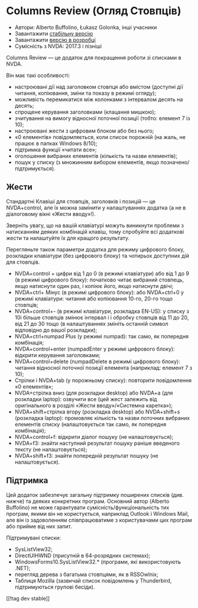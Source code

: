 # Columns Review (Огляд Стовпців) #

* Автори: Alberto Buffolino, Łukasz Golonka, інші учасники
* Завантажити [стабільну версію][stable]
* Завантажити [версію в розробці][dev]
* Сумісність з NVDA: 2017.3 і пізніші

Columns Review — це додаток для покращення роботи зі списками в NVDA.

Він має такі особливості:

* настроювані дії над заголовком стовпця або вмістом (доступні дії читання,
  копіювання, зміни та показу в режимі огляду);
* можливість перемикатися між колонками з інтервалом десять на десять;
* спрощене керування заголовками (клацання мишкою);
* зчитування на вимогу відносної поточної позиції  (тобто: елемент 7 із 10);
* настроювані жести з цифровим блоком або без нього;
* «0 елементів» повідомляється, коли список порожній (на жаль, не працює в
  папках Windows 8/10);
* підтримка функції «читати все»;
* оголошення  вибраних елементів (кількість та назви елементів);
* пошук у списку (з множинним вибором елементів, якщо
  позначено/підтримується).

## Жести

Стандартні Клавіші для стовпців, заголовків і позицій — це NVDA+control, але
їх можна замінити у налаштуваннях додатка (а не в діалоговому вікні «Жести
вводу»!).

Зверніть увагу, що на вашій клавіатурі можуть виникнути проблеми з
натисканням деяких комбінацій клавіш, тому спробуйте всі додаткові жести та
налаштуйте їх для кращого результату.

Перегляньте також параметри додатка для режиму цифрового блоку, розкладки
клавіатури (без цифрового блоку) та чотирьох доступних дій для стовпців.

* NVDA+control + цифри від 1 до 0 (в режимі клавіатури) або від 1 до 9 (в
  режимі цифрового блоку): початково читає вибраний стовпець, якщо натиснути
  один раз, і копіює його, якщо натиснути двічі;
* NVDA+ctrl+ Мінус (в режимі цифрового блоку): або NVDA+ctrl+0 у режимі
  клавіатури: читання або копіювання 10-го, 20-го тощо стовпців;
* NVDA+control+- (в режимі клавіатури, розкладка EN-US): у списку з 10і
  більше стовпців змінює інтервал і і обробку стовпців від 11 до 20, від 21
  до 30 тощо (в налаштуваннях змініть останній символ відповідно до вашої
  розкладки);
* NVDA+ctrl+numpad Plus (у режимі numpad): так само, як попередня
  комбінація;
* NVDA+control+enter (numpadEnter у режимі цифрового блоку): відкрити
  керування заголовками;
* NVDA+control+delete (numpadDelete в режимі цифрового блоку): читання
  відносної поточної позиції елемента (наприклад: елемент 7 з 10);
* Стрілки і  NVDA+tab (у порожньому списку): повторити повідомлення «0
  елементів»;
* NVDA+стрілка вниз (для розкладки desktop) або NVDA+a (для розкладки
  laptop): озвучити все (цей жест залежить від оригінального в розділі
  «Жести вводу»/«Системна каретка»);
* NVDA+shift+стрілка вгору (розкладка desktop) або NVDA+shift+s (розкладка
  laptop): промовляє кількість та назви поточних вибраних елементів списку
  (налаштовується так само, як попередня комбінація);
* NVDA+control+f: відкрити діалог пошуку (не налаштовується);
* NVDA+f3: знайти наступний результат пошуку раніше введеного тексту (не
  налаштовується);
* NVDA+shift+f3: знайти попередній результат пошуку (не налаштовується).

## Підтримка

Цей додаток забезпечує загальну підтримку поширених списків (див. нижче) та
деяких конкретних програм. Основний автор (Alberto Buffolino) не може
гарантувати сумісність/функціональність тих програм, якими він не
користується, наприклад Outlook і Windows Mail, але він із задоволенням
співпрацюватиме з користувачами цих програм або прийме від них запит.

Підтримувані списки:

* SysListView32;
* DirectUIHWND (присутній в 64-розрядних системах);
* WindowsForms10.SysListView32.* (програми, які використовують .NET);
* перегляд дерева з багатьма стовпцями, як в RSSOwlnix;
* Таблиця Mozilla (зазвичай список повідомлень у Thunderbird, підтримуються
  групові бесіди).


[[!tag dev stable]]


[stable]: https://www.nvaccess.org/addonStore/legacy?file=columnsReview

[dev]: https://www.nvaccess.org/addonStore/legacy?file=columnsReview-dev

